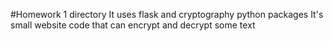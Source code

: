 #Homework 1 directory
It uses flask and cryptography python packages
It's small website code that can encrypt and decrypt some text 